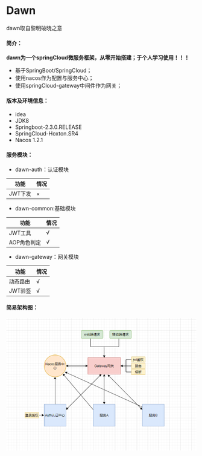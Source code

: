 # Dawn
dawn取自黎明破晓之意
#### 简介：
**dawn为一个springCloud微服务框架，从零开始搭建；于个人学习使用！！！**

- 基于SpringBoot/SpringCloud；
- 使用nacos作为配置与服务中心；
- 使用springCloud-gateway中间件作为网关；

#### 版本及环境信息：
- idea 
- JDK8 
- Springboot-2.3.0.RELEASE 
- SpringCloud-Hoxton.SR4
- Nacos 1.2.1

#### 服务模块：

- dawn-auth：认证模块

|功能|情况|
|-|-|
|JWT下发|×|

- dawn-common:基础模块

|功能|情况|
|-|-|
|JWT工具|√|
|AOP角色判定|√|

- dawn-gateway：网关模块

|功能|情况|
|-|-|
|动态路由|√|
|JWT验签|√|

#### 简易架构图：
![](https://github.com/suucx/dawn/blob/master/script/1.png)





